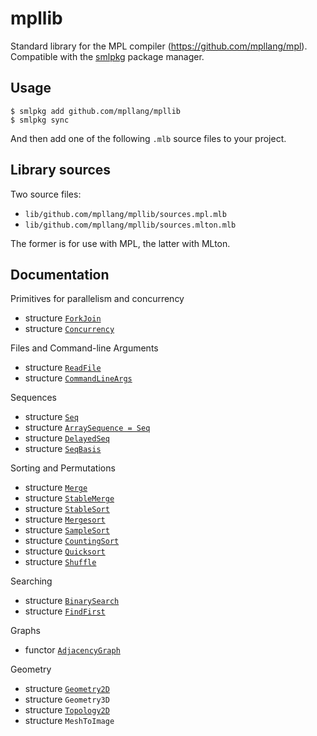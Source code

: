 # mpllib
Standard library for the MPL compiler (https://github.com/mpllang/mpl).
Compatible with the [smlpkg](https://github.com/diku-dk/smlpkg) package manager.

## Usage

```
$ smlpkg add github.com/mpllang/mpllib
$ smlpkg sync
```

And then add one of the following `.mlb` source files to your project.

## Library sources

Two source files:

* `lib/github.com/mpllang/mpllib/sources.mpl.mlb`
* `lib/github.com/mpllang/mpllib/sources.mlton.mlb`

The former is for use with MPL, the latter with MLton.

## Documentation

Primitives for parallelism and concurrency
* structure [`ForkJoin`](doc/ForkJoin.md)
* structure [`Concurrency`](doc/Concurrency.md)

Files and Command-line Arguments
* structure [`ReadFile`](doc/ReadFile.md)
* structure [`CommandLineArgs`](doc/CommandLineArgs.md)

Sequences
* structure [`Seq`](doc/Seq.md)
* structure [`ArraySequence = Seq`](doc/Seq.md)
* structure [`DelayedSeq`](doc/DelayedSeq.md)
* structure [`SeqBasis`](doc/SeqBasis.md)

Sorting and Permutations
* structure [`Merge`](doc/Merge.md)
* structure [`StableMerge`](doc/StableMerge.md)
* structure [`StableSort`](doc/StableSort.md)
* structure [`Mergesort`](doc/Mergesort.md)
* structure [`SampleSort`](doc/SampleSort.md)
* structure [`CountingSort`](doc/CountingSort.md)
* structure [`Quicksort`](doc/Quicksort.md)
* structure [`Shuffle`](doc/Shuffle.md)

Searching
* structure [`BinarySearch`](doc/BinarySearch.md)
* structure [`FindFirst`](doc/FindFirst.md)

Graphs
* functor [`AdjacencyGraph`](doc/AdjacencyGraph.md)

Geometry
* structure [`Geometry2D`](doc/Geometry2D.md)
* structure `Geometry3D`
* structure [`Topology2D`](doc/Topology2D.md)
* structure `MeshToImage`
